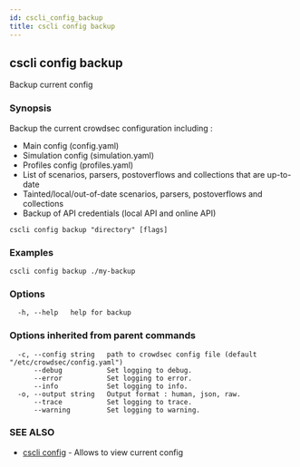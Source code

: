 ```yaml
---
id: cscli_config_backup
title: cscli config backup
---
```

## cscli config backup

Backup current config

### Synopsis

Backup the current crowdsec configuration including :

- Main config (config.yaml)
- Simulation config (simulation.yaml)
- Profiles config (profiles.yaml)
- List of scenarios, parsers, postoverflows and collections that are up-to-date
- Tainted/local/out-of-date scenarios, parsers, postoverflows and collections
- Backup of API credentials (local API and online API)

```
cscli config backup "directory" [flags]
```

### Examples

```
cscli config backup ./my-backup
```

### Options

```
  -h, --help   help for backup
```

### Options inherited from parent commands

```
  -c, --config string   path to crowdsec config file (default "/etc/crowdsec/config.yaml")
      --debug           Set logging to debug.
      --error           Set logging to error.
      --info            Set logging to info.
  -o, --output string   Output format : human, json, raw.
      --trace           Set logging to trace.
      --warning         Set logging to warning.
```

### SEE ALSO

* [cscli config](/cscli/cscli_config.md)	 - Allows to view current config

